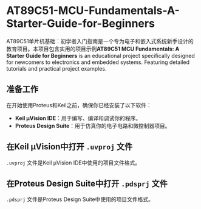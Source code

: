 # AT89C51-MCU-Fundamentals-A-Starter-Guide-for-Beginners
AT89C51单片机基础：初学者入门指南是一个专为电子和嵌入式系统新手设计的教育项目。本项目包含实用的项目示例**AT89C51 MCU Fundamentals: A Starter Guide for Beginners** is an educational project specifically designed for newcomers to electronics and embedded systems. Featuring detailed tutorials and practical project examples.
## 准备工作

在开始使用Proteus和Keil之前，确保你已经安装了以下软件：

- **Keil µVision IDE**：用于编写、编译和调试你的程序。
- **Proteus Design Suite**：用于仿真你的电子电路和微控制器项目。

## 在Keil µVision中打开 `.uvproj` 文件

`.uvproj` 文件是Keil µVision IDE中使用的项目文件格式。


## 在Proteus Design Suite中打开 `.pdsprj` 文件

`.pdsprj` 文件是Proteus Design Suite中使用的项目文件格式。

